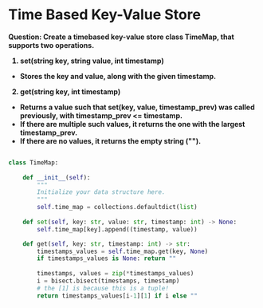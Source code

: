 # Time Based Key-Value Store

<b>Question: Create a timebased key-value store class TimeMap, that supports two operations.

1. set(string key, string value, int timestamp)
  * Stores the key and value, along with the given timestamp.
2. get(string key, int timestamp)
  * Returns a value such that set(key, value, timestamp_prev) was called previously, with timestamp_prev <= timestamp.
  * If there are multiple such values, it returns the one with the largest timestamp_prev.
  * If there are no values, it returns the empty string ("").
</b>

```python

class TimeMap:
    
    def __init__(self):
        """
        Initialize your data structure here.
        """
        self.time_map = collections.defaultdict(list)
        
    def set(self, key: str, value: str, timestamp: int) -> None:
        self.time_map[key].append((timestamp, value))

    def get(self, key: str, timestamp: int) -> str:
        timestamps_values = self.time_map.get(key, None)
        if timestamps_values is None: return ""
        
        timestamps, values = zip(*timestamps_values)
        i = bisect.bisect(timestamps, timestamp)
        # the [1] is because this is a tuple!
        return timestamps_values[i-1][1] if i else ""

```
